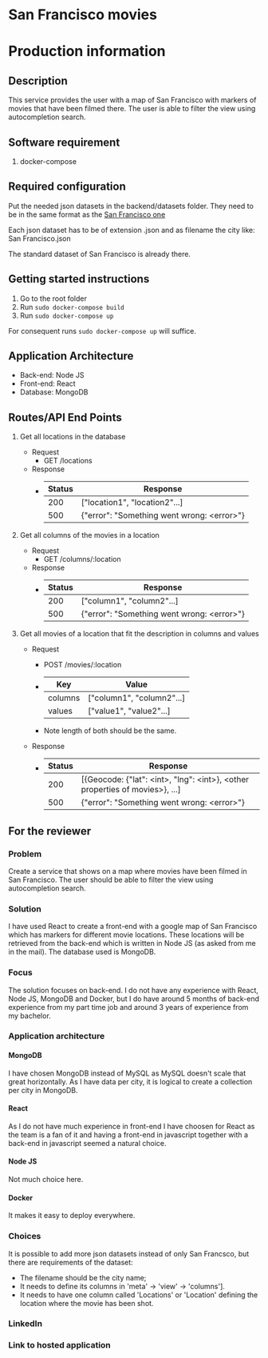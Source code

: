 # San Francisco movies

# Production information

## Description
This service provides the user with a map of San Francisco with markers of movies that have been filmed there. The user is able to filter the view using autocompletion search.

## Software requirement
1. docker-compose

## Required configuration
Put the needed json datasets in the backend/datasets folder. They need to be in the same format as the [San Francisco one](https://data.sfgov.org/Culture-and-Recreation/Film-Locations-in-San-Francisco/yitu-d5am)

Each json dataset has to be of extension .json and as filename the city like: San Francisco.json

The standard dataset of San Francisco is already there.

## Getting started instructions
1. Go to the root folder
2. Run `sudo docker-compose build`
3. Run `sudo docker-compose up`

For consequent runs `sudo docker-compose up` will suffice.

## Application Architecture
* Back-end: Node JS
* Front-end: React
* Database: MongoDB

## Routes/API End Points
1. Get all locations in the database
	* Request
		* GET /locations
	* Response 
		* | Status | Response                                   |
		  |--------|--------------------------------------------|
		  | 200    | ["location1", "location2"...]              |
	      | 500    | {"error": "Something went wrong: \<error\>"} |
2. Get all columns of the movies in a location
	* Request
		* GET /columns/:location
	* Response
		* | Status | Response                                   |
		  |--------|--------------------------------------------|
		  | 200    | ["column1", "column2"...]                  |
	      | 500    | {"error": "Something went wrong: \<error\>"} |

3. Get all movies of a location that fit the description in columns and values
	* Request
		* POST /movies/:location
		* | Key     | Value                     |
		  |---------|---------------------------|
		  | columns | ["column1", "column2"...] |
		  | values  | ["value1", "value2"...]   |

		* Note length of both should be the same.
	* Response
		* | Status | Response                                   |
		  |--------|--------------------------------------------|
		  | 200    | [{Geocode: {"lat": \<int\>, "lng": \<int\>}, \<other properties of movies\>}, ...]  |
	      | 500    | {"error": "Something went wrong: \<error\>"} |

## For the reviewer

### Problem
Create a service that shows on a map where movies have been filmed in San Francisco. The user should be able to filter the view using autocompletion search.

### Solution
I have used React to create a front-end with a google map of San Francisco which has markers for different movie locations. These locations will be retrieved from the back-end which is written in Node JS (as asked from me in the mail). The database used is MongoDB.

### Focus
The solution focuses on back-end. I do not have any experience with React, Node JS, MongoDB and Docker, but I do have around 5 months of back-end experience from my part time job and around 3 years of experience from my bachelor.

### Application architecture

#### MongoDB
I have chosen MongoDB instead of MySQL as MySQL doesn't scale that great horizontally. As I have data per city, it is logical to create a collection per city in MongoDB.

#### React
As I do not have much experience in front-end I have choosen for React as the team is a fan of it and having a front-end in javascript together with a back-end in javascript seemed a natural choice.

#### Node JS
Not much choice here.

#### Docker
It makes it easy to deploy everywhere.

### Choices
It is possible to add more json datasets instead of only San Francsco, but there are requirements of the dataset:
* The filename should be the city name;
* It needs to define its columns in 'meta' -> 'view' -> 'columns'].
* It needs to have one column called 'Locations' or 'Location' defining the location where the movie has been shot.

### LinkedIn

### Link to hosted application